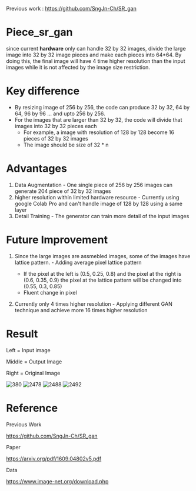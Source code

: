 Previous work : https://github.com/SngJn-Ch/SR_gan 

# Piece_sr_gan
since current **hardware** only can handle 32 by 32 images, divide the large image into 32 by 32 image pieces and make each pieces into 64*64. By doing this, the final image will have 4 time higher resolution than the input images while it is not affected by the image size restriction.


# Key difference
- By resizing image of 256 by 256, the code can produce 32 by 32, 64 by 64, 96 by 96 ... and upto 256 by 256.
- For the images that are larger than 32 by 32, the code will divide that images into 32 by 32 pieces each
  - For example, a image with resolution of 128 by 128 become 16 pieces of 32 by 32 images
  - The image should be size of 32 * n

# Advantages
  1. Data Augmentation
    - One single piece of 256 by 256 images can generate 204 piece of 32 by 32 images
  2. higher resolution within limited hardware resource
    - Currently using google Colab Pro and can't handle image of 128 by 128 using a same layer
  3. Detail Training
    - The generator can train more detail of the input images

# Future Improvement
  1. Since the large images are assmebled images, some of the images have lattice pattern.
    - Adding average pixel lattice pattern
      - If the pixel at the left is (0.5, 0.25, 0.8) and the pixel at the right is (0.6, 0.35, 0.9) the pixel at the lattice pattern will be changed into (0.55, 0.3, 0.85)
      - Fluent change in pixel
     
  2. Currently only 4 times higher resolution
    - Applying different GAN technique and achieve more 16 times higher resolution

# Result

Left = Input image

Middle = Output Image

Right = Original Image



![380](https://user-images.githubusercontent.com/111392592/188997156-45efc977-5e1a-432a-a47d-001f02d63147.png)
![2478](https://user-images.githubusercontent.com/111392592/189972615-1177e343-d4d9-4dc4-8439-6d914dc643cb.png)
![2488](https://user-images.githubusercontent.com/111392592/189972625-e3d0ce01-5731-4e41-928f-a566e8eda6ad.png)
![2492](https://user-images.githubusercontent.com/111392592/189972637-c16c0760-5cee-4e62-9cba-69a09a5a8b3f.png)



# Reference

Previous Work

https://github.com/SngJn-Ch/SR_gan 

Paper

https://arxiv.org/pdf/1609.04802v5.pdf 

Data

https://www.image-net.org/download.php
